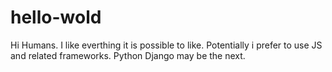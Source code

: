 # hello-wold

Hi Humans. 
I like everthing it is possible to like. Potentially i prefer to use JS and related frameworks.
Python Django may be the next.


